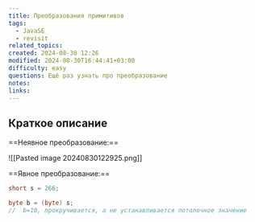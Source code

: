 ```yaml
---
title: Преобразования примитивов
tags:
  - JavaSE
  - revisit
related_topics: 
created: 2024-08-30 12:26
modified: 2024-08-30T16:44:41+03:00
difficulty: easy
questions: Ещё раз узнать про преобразование
notes: 
links: 
---
```

## Краткое описание
==Неявное преобразование:==

![[Pasted image 20240830122925.png]]

==Явное преобразование:==

```java
short s = 266;

byte b = (byte) s; 
//  b=10, прокручивается, а не устанавливается потолочное значение
```